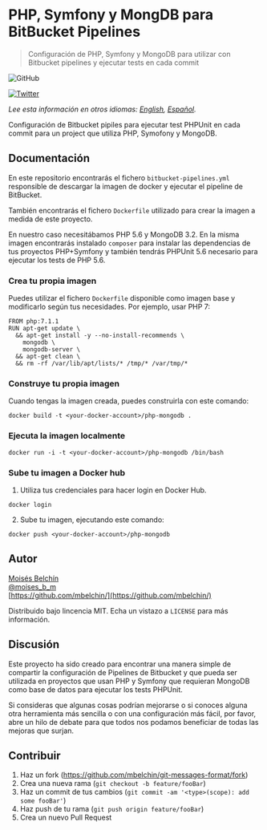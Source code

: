 # PHP, Symfony y MongDB para BitBucket Pipelines
> Configuración de PHP, Symfony y MongoDB para utilizar con Bitbucket pipelines y ejecutar tests en cada commit

![GitHub](https://img.shields.io/github/license/mbelchin/bitbucket-pipelines-php-symfony-mongodb.svg)

[![Twitter](https://img.shields.io/twitter/url/https/shields.io.svg?style=social)](https://twitter.com/intent/tweet?text=Wow:&url=https%3A%2F%2Fgithub.com%2Fmbelchin%2Fbitbucket-pipelines-php-symfony-mongodb&hashtags=bitbucket,bitbucket-pipelines,php,symfony,mongodb,docker)

*Lee esta información en otros idiomas: [English](README.md), [Español](README.es.md).*

Configuración de Bitbucket pipiles para ejecutar test PHPUnit en cada commit para un project que utiliza PHP, Symofony y MongoDB.

## Documentación

En este repositorio encontrarás el fichero `bitbucket-pipelines.yml` responsible de descargar la imagen de docker y ejecutar el pipeline de BitBucket.

También encontrarás el fichero `Dockerfile` utilizado para crear la imagen a medida de este proyecto.

En nuestro caso necesitábamos PHP 5.6 y MongoDB 3.2. En la misma imagen encontrarás instalado `composer` para instalar las dependencias de tus proyectos PHP+Symfony y también tendrás PHPUnit 5.6 necesario para ejecutar los tests de PHP 5.6.

### Crea tu propia imagen

Puedes utilizar el fichero `Dockerfile` disponible como imagen base y modificarlo según tus necesidades. Por ejemplo, usar PHP 7:

```
FROM php:7.1.1
RUN apt-get update \
  && apt-get install -y --no-install-recommends \
    mongodb \
    mongodb-server \
  && apt-get clean \
  && rm -rf /var/lib/apt/lists/* /tmp/* /var/tmp/* 
```

### Construye tu propia imagen

Cuando tengas la imagen creada, puedes construirla con este comando:

```
docker build -t <your-docker-account>/php-mongodb .
```

### Ejecuta la imagen localmente

```
docker run -i -t <your-docker-account>/php-mongodb /bin/bash
```

### Sube tu imagen a Docker hub

1. Utiliza tus credenciales para hacer login en Docker Hub.

```
docker login
```

2. Sube tu imagen, ejecutando este comando:

```
docker push <your-docker-account>/php-mongodb
```

## Autor

[Moisés Belchín](https://moisesbm.wordpress.com)  
[@moises_b_m](https://twitter.com/moises_b_m)  
[https://github.com/mbelchin/](https://github.com/mbelchin/)  

Distribuido bajo lincencia MIT. Echa un vistazo a ``LICENSE`` para más información.

## Discusión

Este proyecto ha sido creado para encontrar una manera simple de compartir la configuración de Pipelines de Bitbucket y que pueda ser utilizada en proyectos que usan PHP y Symfony que requieran MongoDB como base de datos para ejecutar los tests PHPUnit.

Si consideras que algunas cosas podrían mejorarse o si conoces alguna otra herramienta más sencilla o con una configuración más fácil, por favor, abre un hilo de debate para que todos nos podamos beneficiar de todas las mejoras que surjan.

## Contribuir

1. Haz un fork (<https://github.com/mbelchin/git-messages-format/fork>)
2. Crea una nueva rama (`git checkout -b feature/fooBar`)
3. Haz un commit de tus cambios (`git commit -am '<type>(scope): add some fooBar'`)
4. Haz push de tu rama (`git push origin feature/fooBar`)
5. Crea un nuevo Pull Request

